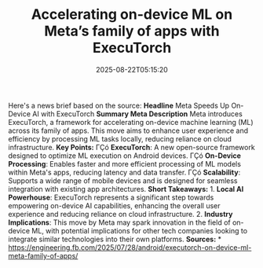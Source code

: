 ﻿---
title: "Accelerating on-device ML on Meta’s family of apps with ExecuTorch"
date: "2025-08-22T05:15:20"
category: "Markets"
summary: ""
slug: "accelerating ondevice ml on metas family of apps with execut"
source_urls:
  - "https://engineering.fb.com/2025/07/28/android/executorch-on-device-ml-meta-family-of-apps/"
seo:
  title: "Accelerating on-device ML on Meta’s family of apps with ExecuTorch | Hash n Hedge"
  description: ""
  keywords: ["news", "markets", "brief"]
---
Here's a news brief based on the source:  **Headline** Meta Speeds Up On-Device AI with ExecuTorch  **Summary Meta Description** Meta introduces ExecuTorch, a framework for accelerating on-device machine learning (ML) across its family of apps. This move aims to enhance user experience and efficiency by processing ML tasks locally, reducing reliance on cloud infrastructure.  **Key Points:**  ΓÇó **ExecuTorch**: A new open-source framework designed to optimize ML execution on Android devices. ΓÇó **On-Device Processing**: Enables faster and more efficient processing of ML models within Meta's apps, reducing latency and data transfer. ΓÇó **Scalability**: Supports a wide range of mobile devices and is designed for seamless integration with existing app architectures.  **Short Takeaways:**  1. **Local AI Powerhouse**: ExecuTorch represents a significant step towards empowering on-device AI capabilities, enhancing the overall user experience and reducing reliance on cloud infrastructure. 2. **Industry Implications**: This move by Meta may spark innovation in the field of on-device ML, with potential implications for other tech companies looking to integrate similar technologies into their own platforms.  **Sources:** * https://engineering.fb.com/2025/07/28/android/executorch-on-device-ml-meta-family-of-apps/ 
